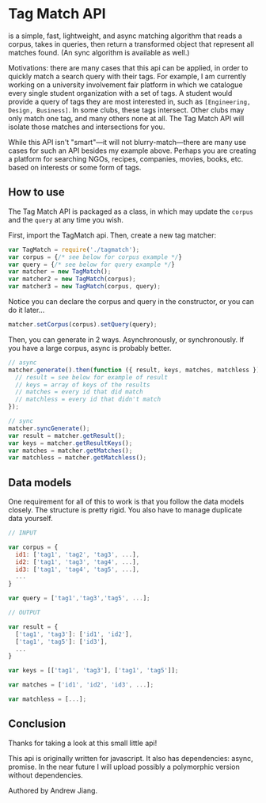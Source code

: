 # Tag Match API

is a simple, fast, lightweight, and async matching algorithm that reads a corpus, takes in queries, then return a transformed object that represent all matches found. (An sync algorithm is available as well.)

Motivations: there are many cases that this api can be applied, in order to quickly match a search query with their tags. For example, I am currently working on a university involvement fair platform in which we catalogue every single student organization with a set of tags. A student would provide a query of tags they are most interested in, such as `[Engineering, Design, Business]`. In some clubs, these tags intersect. Other clubs may only match one tag, and many others none at all. The Tag Match API will isolate those matches and intersections for you.

While this API isn't "smart"—it will not blurry-match—there are many use cases for such an API besides my example above. Perhaps you are creating a platform for searching NGOs, recipes, companies, movies, books, etc. based on interests or some form of tags.

## How to use

The Tag Match API is packaged as a class, in which may update the `corpus` and the `query` at any time you wish.

First, import the TagMatch api. Then, create a new tag matcher:

```javascript
var TagMatch = require('./tagmatch');
var corpus = {/* see below for corpus example */}
var query = {/* see below for query example */}
var matcher = new TagMatch();
var matcher2 = new TagMatch(corpus);
var matcher3 = new TagMatch(corpus, query);
```

Notice you can declare the corpus and query in the constructor, or you can do it later...

```javascript
matcher.setCorpus(corpus).setQuery(query);
```

Then, you can generate in 2 ways. Asynchronously, or synchronously. If you have a large corpus, async is probably better.

```javascript
// async
matcher.generate().then(function ({ result, keys, matches, matchless }) {
  // result = see below for example of result
  // keys = array of keys of the results
  // matches = every id that did match
  // matchless = every id that didn't match
});

// sync
matcher.syncGenerate();
var result = matcher.getResult();
var keys = matcher.getResultKeys();
var matches = matcher.getMatches();
var matchless = matcher.getMatchless();
```

## Data models

One requirement for all of this to work is that you follow the data models closely. The structure is pretty rigid. You also have to manage duplicate data yourself.

```javascript
// INPUT

var corpus = {
  id1: ['tag1', 'tag2', 'tag3', ...],
  id2: ['tag1', 'tag3', 'tag4', ...],
  id3: ['tag1', 'tag4', 'tag5', ...],
  ...
}

var query = ['tag1','tag3','tag5', ...];

// OUTPUT

var result = {
  ['tag1', 'tag3']: ['id1', 'id2'],
  ['tag1', 'tag5']: ['id3'],
  ...
}

var keys = [['tag1', 'tag3'], ['tag1', 'tag5']];

var matches = ['id1', 'id2', 'id3', ...];

var matchless = [...];
```

## Conclusion

Thanks for taking a look at this small little api!

This api is originally written for javascript. It also has dependencies: async, promise. In the near future I will upload possibly a polymorphic version without dependencies.

Authored by Andrew Jiang.

